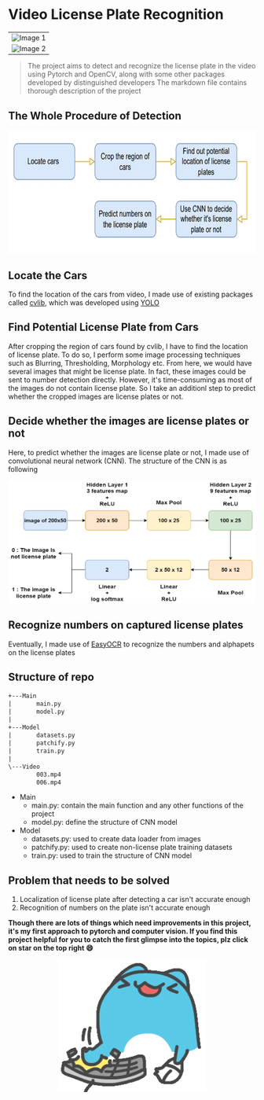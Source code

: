 <div>
    <h1> Video License Plate Recognition 
</div>

<div align = "center">
<table>
  <tr>
    <td><img src="https://github.com/wavelolz/Video-License-Plate-Recognition/blob/main/Picture/demo%20video%201.gif" alt="Image 1" width="500"></td>
  </tr>
    
  <tr>
    <td><img src="https://github.com/wavelolz/Video-License-Plate-Recognition/blob/main/Picture/demo%20video%202.gif" alt="Image 2" width="500"></td>
  </tr>
</table>
</div>


> The project aims to detect and recognize the license plate in the video using Pytorch and OpenCV, along with some other packages developed by distinguished developers
> The markdown file contains thorough description of the project

## The Whole Procedure of Detection
<p align = "center">
    <img src = "https://github.com/wavelolz/Video-License-Plate-Recognition/blob/main/Picture/flowchart.jpg" width = 600 height = 250>
</p>

## Locate the Cars
To find the location of the cars from video, I made use of existing packages called [cvlib](https://github.com/arunponnusamy/cvlib), which was developed using [YOLO](https://github.com/AlexeyAB/darknet)

## Find Potential License Plate from Cars
After cropping the region of cars found by cvlib, I have to find the location of license plate. To do so, I perform some image processing techniques such as Blurring, Thresholding, Morphology etc. From here, we would have several images that might be license plate. In fact, these images could be sent to number detection directly. However, it's time-consuming as most of the images do not contain license plate. So I take an additionl step to predict whether the cropped images are license plates or not.

## Decide whether the images are license plates or not
Here, to predict whether the images are license plate or not, I made use of convolutional neural network (CNN). The structure of the CNN is as following

<p align = "center">
    <img src = "https://github.com/wavelolz/Video-License-Plate-Recognition/blob/main/Picture/cnn%20model.jpg" width = 600 height = 250>
</p>


## Recognize numbers on captured license plates
Eventually, I made use of [EasyOCR](https://github.com/JaidedAI/EasyOCR) to recognize the numbers and alphapets on the license plates

## Structure of repo

```
+---Main
|       main.py
|       model.py
|
+---Model
|       datasets.py
|       patchify.py
|       train.py
|
\---Video
        003.mp4
        006.mp4
```
- Main
    - main.py: contain the main function and any other functions of the project
    - model.py: define the structure of CNN model
- Model
    - datasets.py: used to create data loader from images
    - patchify.py: used to create non-license plate training datasets
    - train.py: used to train the structure of CNN model
 ## Problem that needs to be solved
 1. Localization of license plate after detecting a car isn't accurate enough
 2. Recognition of numbers on the plate isn't accurate enough

**Though there are lots of things which need improvements in this project, it's my first approach to pytorch and computer vision. If you find this project helpful for you to catch the first glimpse into the topics, plz click on star on the top right 😄**

<div align = "center">
<img src = "https://github.com/wavelolz/Video-License-Plate-Recognition/blob/main/Picture/capo.gif" width = 300>
</div>







